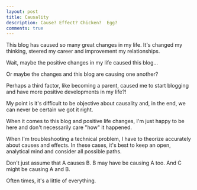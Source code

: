```yaml
---
layout: post
title: Causality
description: Cause? Effect? Chicken?  Egg?
comments: true
---
```

This blog has caused so many great changes in my life.  It's changed my thinking, steered my career and improvement my relationships.

Wait, maybe the positive changes in my life caused this blog...

Or maybe the changes and this blog are causing one another?

Perhaps a third factor, like becoming a parent, caused me to start blogging and have more positive developments in my life?!

My point is it's difficult to be objective about causality and, in the end, we can never be certain we got it right.

When it comes to this blog and positive life changes, I'm just happy to be here and don't necessarily care "how" it happened.

When I'm troubleshooting a technical problem, I have to theorize accurately about causes and effects.  In these cases, it's best to keep an open, analytical mind and consider all possible paths.

Don't just assume that A causes B.  B may have be causing A too.  And C might be causing A and B.

Often times, it's a little of everything.
